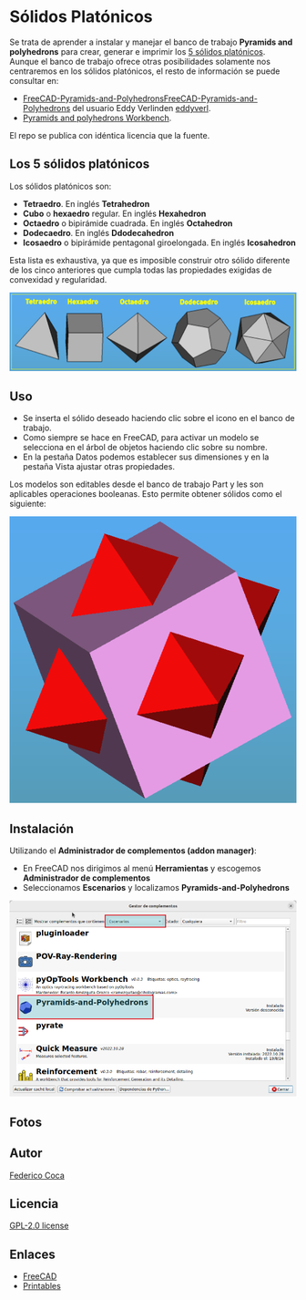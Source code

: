 # Sólidos Platónicos
Se trata de aprender a instalar y manejar el banco de trabajo **Pyramids and polyhedrons** para crear, generar e imprimir los [5 sólidos platónicos](https://es.wikipedia.org/wiki/S%C3%B3lidos_plat%C3%B3nicos). Aunque el banco de trabajo ofrece otras posibilidades solamente nos centraremos en los sólidos platónicos, el resto de información se puede consultar en:

* [FreeCAD-Pyramids-and-PolyhedronsFreeCAD-Pyramids-and-Polyhedrons](https://github.com/eddyverl/FreeCAD-Pyramids-and-Polyhedrons) del usuario Eddy Verlinden [eddyverl](https://github.com/eddyverl).
* [Pyramids and polyhedrons Workbench](https://wiki.freecad.org/Pyramids_and_polyhedrons_Workbench).

El repo se publica con idéntica licencia que la fuente.

## Los 5 sólidos platónicos
Los sólidos platónicos son:

* **Tetraedro**. En inglés **Tetrahedron**
* **Cubo** o **hexaedro** regular. En inglés **Hexahedron**
* **Octaedro** o bipirámide cuadrada. En inglés **Octahedron**
* **Dodecaedro**. En inglés **Ddodecahedron**
* **Icosaedro** o bipirámide pentagonal giroelongada. En inglés **Icosahedron**

Esta lista es exhaustiva, ya que es imposible construir otro sólido diferente de los cinco anteriores que cumpla todas las propiedades exigidas de convexidad y regularidad.

<center>
  
![Los cinco sólidos platónicos](/img/f1.png)

</center>

## Uso

* Se inserta el sólido deseado haciendo clic sobre el icono en el banco de trabajo.
* Como siempre se hace en FreeCAD, para activar un modelo se selecciona en el árbol de objetos haciendo clic sobre su nombre.
* En la pestaña Datos podemos establecer sus dimensiones y en la pestaña Vista ajustar otras propiedades.

Los modelos son editables desde el banco de trabajo Part y les son aplicables operaciones booleanas. Esto permite obtener sólidos como el siguiente:

<center>

![Suma de dos sólidos](/img/f2.png)

</center>

## Instalación
Utilizando el **Administrador de complementos (addon manager)**:

* En FreeCAD nos dirigimos al menú **Herramientas** y escogemos **Administrador de complementos**
* Seleccionamos **Escenarios** y localizamos **Pyramids-and-Polyhedrons**

<center>

![Instalación](/img/f3.png)

</center>

## Fotos

## Autor
[Federico Coca](https://github.com/fgcoca)

## Licencia
[GPL-2.0 license](https://github.com/fgcoca/Solidos-Platonicos/tree/main#GPL-2.0-1-ov-file)
## Enlaces

* [FreeCAD](https://www.freecad.org/downloads.php?lang=es_ES)
* [Printables](https://www.printables.com/es/@fgcoca_15371)



